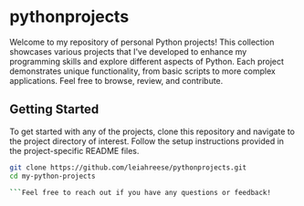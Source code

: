 # pythonprojects

Welcome to my repository of personal Python projects! This collection showcases various projects that I've developed to enhance my programming skills and explore different aspects of Python. Each project demonstrates unique functionality, from basic scripts to more complex applications. Feel free to browse, review, and contribute.

## Getting Started

To get started with any of the projects, clone this repository and navigate to the project directory of interest. Follow the setup instructions provided in the project-specific README files.

```bash
git clone https://github.com/leiahreese/pythonprojects.git
cd my-python-projects

```Feel free to reach out if you have any questions or feedback!
